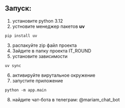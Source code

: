 ## Запуск:

1. установите  python 3.12
2. устновите менеджер пакетов **uv**
```shell
pip install uv
```

3. распакуйте zip файл проекта
4. Зайдите в папку проекта IT_ROUND
5. установите зависимости
```shell
uv sync
```
6. активируйте вирутальное окружение
7. запустите приложение
```shell
python -m app.main
```
8. найдите чат-бота в телеграм: @mariam_chat_bot